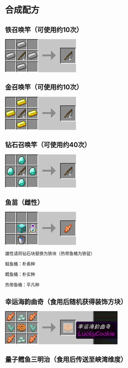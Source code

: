 # 合成配方

## 铁召唤竿（可使用约10次）

![img](https://github.com/zhehedream/MaricultureGuide/blob/master/recipe1.jpg?raw=true)

## 金召唤竿（可使用约10次）

![img](https://github.com/zhehedream/MaricultureGuide/blob/master/recipe2.jpg?raw=true)

## 钻石召唤竿（可使用约40次）

![img](https://github.com/zhehedream/MaricultureGuide/blob/master/recipe3.jpg?raw=true)

## 鱼苗（雌性）

![img](https://github.com/zhehedream/MaricultureGuide/blob/master/fish.jpg?raw=true)

雄性请将钻石块替换为铁块（热带鱼桶为铁锭）

鲑鱼桶：朴素种

鳕鱼桶：朴实种

热带鱼桶：平凡种

## 幸运海韵曲奇（食用后随机获得装饰方块）

![img](https://github.com/zhehedream/MaricultureGuide/blob/master/cookie.jpg?raw=true)

## 量子鳕鱼三明治（食用后传送至峡湾维度）

